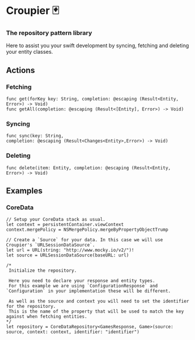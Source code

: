 #  Croupier 🃏

### The repository pattern library
Here to assist you your swift development by syncing, fetching and deleting your entity classes.

##  Actions

### Fetching
```
func get(forKey key: String, completion: @escaping (Result<Entity, Error>) -> Void)
func getAll(completion: @escaping (Result<[Entity], Error>) -> Void)
```

### Syncing
```
func sync(key: String,
completion: @escaping (Result<Changes<Entity>,Error>) -> Void)
```

### Deleting
```
func delete(item: Entity, completion: @escaping (Result<Entity, Error>) -> Void)
```

## Examples

### CoreData
```
// Setup your CoreData stack as usual.
let context = persistentContainer.viewContext
context.mergePolicy = NSMergePolicy.mergeByPropertyObjectTrump

// Create a `Source` for your data. In this case we will use Croupier's `URLSessionDataSource`.
let url = URL(string: "http://www.mocky.io/v2/")!
let source = URLSessionDataSource(baseURL: url)

/*
 Initialize the repository.

 Here you need to declare your response and entity types.
 For this example we are using `ConfigurationResponse` and `Configuration` in your implementation these will be different.

 As well as the source and context you will need to set the identifier for the repository.
 This is the name of the property that will be used to match the key against when fetching entities.
*/
let repository = CoreDataRepository<GamesResponse, Game>(source: source, context: context, identifier: "identifier")

```
